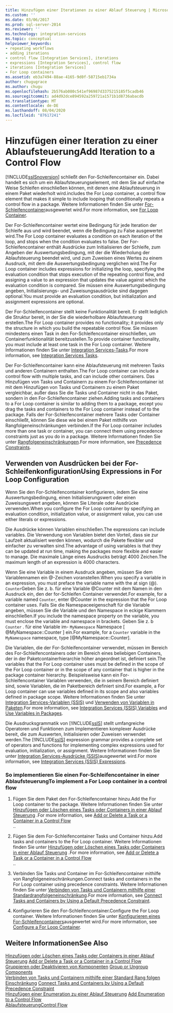 ```yaml
---
title: Hinzufügen einer Iterationen zu einer Ablauf Steuerung | Microsoft-Dokumentation
ms.custom: ''
ms.date: 03/06/2017
ms.prod: sql-server-2014
ms.reviewer: ''
ms.technology: integration-services
ms.topic: conceptual
helpviewer_keywords:
- repeating workflows
- adding iterations
- control flow [Integration Services], iterations
- expressions [Integration Services], control flow
- iterations [Integration Services]
- For Loop containers
ms.assetid: eb3a7494-88ae-4165-9d0f-58715eb1734a
author: chugugrace
ms.author: chugu
ms.openlocfilehash: 2b576ab080c541ef96987d3375215185f5cadb46
ms.sourcegitcommit: ad4d92dce894592a259721a1571b1d8736abacdb
ms.translationtype: MT
ms.contentlocale: de-DE
ms.lasthandoff: 08/04/2020
ms.locfileid: "87617241"
---
```

# <a name="add-iteration-to-a-control-flow"></a><span data-ttu-id="f99b7-102">Hinzufügen einer Iteration zu einer Ablaufsteuerung</span><span class="sxs-lookup"><span data-stu-id="f99b7-102">Add Iteration to a Control Flow</span></span>
  [!INCLUDE[ssISnoversion](../includes/ssisnoversion-md.md)] <span data-ttu-id="f99b7-103">schließt den For-Schleifencontainer ein. Dabei handelt es sich um ein Ablaufsteuerungselement, mit dem Sie auf einfache Weise Schleifen einschließen können, mit denen eine Ablaufsteuerung in einem Paket wiederholt wird.</span><span class="sxs-lookup"><span data-stu-id="f99b7-103">includes the For Loop container, a control flow element that makes it simple to include looping that conditionally repeats a control flow in a package.</span></span> <span data-ttu-id="f99b7-104">Weitere Informationen finden Sie unter [For-Schleifencontainer](control-flow/for-loop-container.md)ausgewertet wird.</span><span class="sxs-lookup"><span data-stu-id="f99b7-104">For more information, see [For Loop Container](control-flow/for-loop-container.md).</span></span>  
  
 <span data-ttu-id="f99b7-105">Der For-Schleifencontainer wertet eine Bedingung für jede Iteration der Schleife aus und wird beendet, wenn die Bedingung zu False ausgewertet wird.</span><span class="sxs-lookup"><span data-stu-id="f99b7-105">The For Loop container evaluates a condition on each iteration of the loop, and stops when the condition evaluates to false.</span></span> <span data-ttu-id="f99b7-106">Der For-Schleifencontainer enthält Ausdrücke zum Initialisieren der Schleife, zum Angeben der Auswertungsbedingung, mit der die Wiederholung der Ablaufsteuerung beendet wird, und zum Zuweisen eines Wertes zu einem Ausdruck, mit dem die Auswertungsbedingung verglichen wird.</span><span class="sxs-lookup"><span data-stu-id="f99b7-106">The For Loop container includes expressions for initializing the loop, specifying the evaluation condition that stops execution of the repeating control flow, and assigning a value to an expression that updates the value against which the evaluation condition is compared.</span></span> <span data-ttu-id="f99b7-107">Sie müssen eine Auswertungsbedingung angeben, Initialisierungs- und Zuweisungsausdrücke sind dagegen optional.</span><span class="sxs-lookup"><span data-stu-id="f99b7-107">You must provide an evaluation condition, but initialization and assignment expressions are optional.</span></span>  
  
 <span data-ttu-id="f99b7-108">Der For-Schleifencontainer stellt keine Funktionalität bereit. Er stellt lediglich die Struktur bereit, in der Sie die wiederholbare Ablaufsteuerung erstellen.</span><span class="sxs-lookup"><span data-stu-id="f99b7-108">The For Loop container provides no functionality; it provides only the structure in which you build the repeatable control flow.</span></span> <span data-ttu-id="f99b7-109">Sie müssen mindestens einen Task in den For-Schleifencontainer einschließen, um Containerfunktionalität bereitzustellen.</span><span class="sxs-lookup"><span data-stu-id="f99b7-109">To provide container functionality, you must include at least one task in the For Loop container.</span></span> <span data-ttu-id="f99b7-110">Weitere Informationen finden Sie unter [Integration Services-Tasks](control-flow/integration-services-tasks.md).</span><span class="sxs-lookup"><span data-stu-id="f99b7-110">For more information, see [Integration Services Tasks](control-flow/integration-services-tasks.md).</span></span>  
  
 <span data-ttu-id="f99b7-111">Der For-Schleifencontainer kann eine Ablaufsteuerung mit mehreren Tasks und anderen Containern enthalten.</span><span class="sxs-lookup"><span data-stu-id="f99b7-111">The For Loop container can include a control flow with multiple tasks, and can include other containers.</span></span> <span data-ttu-id="f99b7-112">Das Hinzufügen von Tasks und Containern zu einem For-Schleifencontainer ist mit dem Hinzufügen von Tasks und Containern zu einem Paket vergleichbar, außer dass Sie die Tasks und Container nicht in das Paket, sondern in den For-Schleifencontainer ziehen.</span><span class="sxs-lookup"><span data-stu-id="f99b7-112">Adding tasks and containers to a For Loop container is similar to adding them to a package, except you drag the tasks and containers to the For Loop container instead of to the package.</span></span> <span data-ttu-id="f99b7-113">Falls der For-Schleifencontainer mehrere Tasks oder Container einschließt, können Sie diese wie bei einem Paket mithilfe von Rangfolgeneinschränkungen verbinden.</span><span class="sxs-lookup"><span data-stu-id="f99b7-113">If the For Loop container includes more than one task or container, you can connect them using precedence constraints just as you do in a package.</span></span> <span data-ttu-id="f99b7-114">Weitere Informationen finden Sie unter [Rangfolgeneinschränkungen](control-flow/precedence-constraints.md).</span><span class="sxs-lookup"><span data-stu-id="f99b7-114">For more information, see [Precedence Constraints](control-flow/precedence-constraints.md).</span></span>  
  
## <a name="using-expressions-in-for-loop-configuration"></a><span data-ttu-id="f99b7-115">Verwenden von Ausdrücken bei der For-Schleifenkonfiguration</span><span class="sxs-lookup"><span data-stu-id="f99b7-115">Using Expressions in For Loop Configuration</span></span>  
 <span data-ttu-id="f99b7-116">Wenn Sie den For-Schleifencontainer konfigurieren, indem Sie eine Auswertungsbedingung, einen Initialisierungswert oder einen Zuweisungswert angeben, können Sie Literale oder Ausdrücke verwenden.</span><span class="sxs-lookup"><span data-stu-id="f99b7-116">When you configure the For Loop container by specifying an evaluation condition, initialization value, or assignment value, you can use either literals or expressions.</span></span>  
  
 <span data-ttu-id="f99b7-117">Die Ausdrücke können Variablen einschließen.</span><span class="sxs-lookup"><span data-stu-id="f99b7-117">The expressions can include variables.</span></span> <span data-ttu-id="f99b7-118">Die Verwendung von Variablen bietet den Vorteil, dass sie zur Laufzeit aktualisiert werden können, wodurch die Pakete flexibler und einfacher zu verwalten sind.</span><span class="sxs-lookup"><span data-stu-id="f99b7-118">The advantage of using variables is that they can be updated at run time, making the packages more flexible and easier to manage.</span></span> <span data-ttu-id="f99b7-119">Die maximale Länge eines Ausdrucks beträgt 4000 Zeichen.</span><span class="sxs-lookup"><span data-stu-id="f99b7-119">The maximum length of an expression is 4000 characters.</span></span>  
  
 <span data-ttu-id="f99b7-120">Wenn Sie eine Variable in einem Ausdruck angeben, müssen Sie dem Variablennamen ein @-Zeichen voranstellen.</span><span class="sxs-lookup"><span data-stu-id="f99b7-120">When you specify a variable in an expression, you must preface the variable name with the at sign (@).</span></span> <span data-ttu-id="f99b7-121">`Counter`Geben Sie z. b. für eine Variable @Counter mit dem Namen in den Ausdruck ein, den der for-Schleifen Container verwendet.</span><span class="sxs-lookup"><span data-stu-id="f99b7-121">For example, for a variable named `Counter`, enter @Counter in the expression that the For Loop container uses.</span></span> <span data-ttu-id="f99b7-122">Falls Sie die Namespaceeigenschaft für die Variable angeben, müssen Sie die Variable und den Namespace in eckige Klammern einschließen.</span><span class="sxs-lookup"><span data-stu-id="f99b7-122">If you include the namespace property on the variable, you must enclose the variable and namespace in brackets.</span></span> <span data-ttu-id="f99b7-123">Geben Sie z. b `Counter` . für eine Variable im- `MyNamespace` Namespace [ @MyNamespace::Counter ] ein.</span><span class="sxs-lookup"><span data-stu-id="f99b7-123">For example, for a `Counter` variable in the `MyNamespace` namespace, type [@MyNamespace::Counter].</span></span>  
  
 <span data-ttu-id="f99b7-124">Die Variablen, die der For-Schleifencontainer verwendet, müssen im Bereich des For-Schleifencontainers oder im Bereich eines beliebigen Containers, der in der Paketcontainerhierarchie höher angeordnet ist, definiert sein.</span><span class="sxs-lookup"><span data-stu-id="f99b7-124">The variables that the For Loop container uses must be defined in the scope of the For Loop container or in the scope of any container that is higher in the package container hierarchy.</span></span> <span data-ttu-id="f99b7-125">Beispielsweise kann ein For-Schleifencontainer Variablen verwenden, die in seinem Bereich definiert sind, sowie Variablen, die im Paketbereich definiert sind.</span><span class="sxs-lookup"><span data-stu-id="f99b7-125">For example, a For Loop container can use variables defined in its scope and also variables defined in package scope.</span></span> <span data-ttu-id="f99b7-126">Weitere Informationen finden Sie unter [Integration Services-Variablen &#40;SSIS&#41;](integration-services-ssis-variables.md) und [Verwenden von Variablen in Paketen](../../2014/integration-services/use-variables-in-packages.md).</span><span class="sxs-lookup"><span data-stu-id="f99b7-126">For more information, see [Integration Services &#40;SSIS&#41; Variables](integration-services-ssis-variables.md) and [Use Variables in Packages](../../2014/integration-services/use-variables-in-packages.md).</span></span>  
  
 <span data-ttu-id="f99b7-127">Die Ausdrucksgrammatik von [!INCLUDE[ssIS](../includes/ssis-md.md)] stellt umfangreiche Operatoren und Funktionen zum Implementieren komplexer Ausdrücke bereit, die zum Auswerten, Initialisieren oder Zuweisen verwendet werden.</span><span class="sxs-lookup"><span data-stu-id="f99b7-127">The [!INCLUDE[ssIS](../includes/ssis-md.md)] expression grammar provides a complete set of operators and functions for implementing complex expressions used for evaluation, initialization, or assignment.</span></span> <span data-ttu-id="f99b7-128">Weitere Informationen finden Sie unter [Integration Services-Ausdrücke &#40;SSIS&#41;](expressions/integration-services-ssis-expressions.md)ausgewertet wird.</span><span class="sxs-lookup"><span data-stu-id="f99b7-128">For more information, see [Integration Services &#40;SSIS&#41; Expressions](expressions/integration-services-ssis-expressions.md).</span></span>  
  
### <a name="to-implement-a-for-loop-container-in-a-control-flow"></a><span data-ttu-id="f99b7-129">So implementieren Sie einen For-Schleifencontainer in einer Ablaufsteuerung</span><span class="sxs-lookup"><span data-stu-id="f99b7-129">To implement a For Loop container in a control flow</span></span>  
  
1.  <span data-ttu-id="f99b7-130">Fügen Sie dem Paket den For-Schleifencontainer hinzu.</span><span class="sxs-lookup"><span data-stu-id="f99b7-130">Add the For Loop container to the package.</span></span> <span data-ttu-id="f99b7-131">Weitere Informationen finden Sie unter [Hinzufügen oder Löschen eines Tasks oder Containers in einer Ablauf Steuerung](control-flow/add-or-delete-a-task-or-a-container-in-a-control-flow.md) .</span><span class="sxs-lookup"><span data-stu-id="f99b7-131">For more information, see [Add or Delete a Task or a Container in a Control Flow](control-flow/add-or-delete-a-task-or-a-container-in-a-control-flow.md)</span></span>  
  <span data-ttu-id="f99b7-132">.</span><span class="sxs-lookup"><span data-stu-id="f99b7-132">.</span></span>  
  
2.  <span data-ttu-id="f99b7-133">Fügen Sie dem For-Schleifencontainer Tasks und Container hinzu.</span><span class="sxs-lookup"><span data-stu-id="f99b7-133">Add tasks and containers to the For Loop container.</span></span> <span data-ttu-id="f99b7-134">Weitere Informationen finden Sie unter [Hinzufügen oder Löschen eines Tasks oder Containers in einer Ablauf Steuerung](control-flow/add-or-delete-a-task-or-a-container-in-a-control-flow.md) .</span><span class="sxs-lookup"><span data-stu-id="f99b7-134">For more information, see [Add or Delete a Task or a Container in a Control Flow](control-flow/add-or-delete-a-task-or-a-container-in-a-control-flow.md)</span></span>  
  <span data-ttu-id="f99b7-135">.</span><span class="sxs-lookup"><span data-stu-id="f99b7-135">.</span></span>  
  
3.  <span data-ttu-id="f99b7-136">Verbinden Sie Tasks und Container im For-Schleifencontainer mithilfe von Rangfolgeneinschränkungen.</span><span class="sxs-lookup"><span data-stu-id="f99b7-136">Connect tasks and containers in the For Loop container using precedence constraints.</span></span> <span data-ttu-id="f99b7-137">Weitere Informationen finden Sie unter [Verbinden von Tasks und Containern mithilfe einer Standardrangfolgeneinschränkung](../../2014/integration-services/connect-tasks-and-containers-by-using-a-default-precedence-constraint.md).</span><span class="sxs-lookup"><span data-stu-id="f99b7-137">For more information, see [Connect Tasks and Containers by Using a Default Precedence Constraint](../../2014/integration-services/connect-tasks-and-containers-by-using-a-default-precedence-constraint.md).</span></span>  
  
4.  <span data-ttu-id="f99b7-138">Konfigurieren Sie den For-Schleifencontainer.</span><span class="sxs-lookup"><span data-stu-id="f99b7-138">Configure the For Loop container.</span></span> <span data-ttu-id="f99b7-139">Weitere Informationen finden Sie unter [Konfigurieren eines For-Schleifencontainers](../../2014/integration-services/configure-a-for-loop-container.md)ausgewertet wird.</span><span class="sxs-lookup"><span data-stu-id="f99b7-139">For more information, see [Configure a For Loop Container](../../2014/integration-services/configure-a-for-loop-container.md).</span></span>  
  
## <a name="see-also"></a><span data-ttu-id="f99b7-140">Weitere Informationen</span><span class="sxs-lookup"><span data-stu-id="f99b7-140">See Also</span></span>  
 <span data-ttu-id="f99b7-141">[Hinzufügen oder Löschen eines Tasks oder Containers in einer Ablauf Steuerung](control-flow/add-or-delete-a-task-or-a-container-in-a-control-flow.md) </span><span class="sxs-lookup"><span data-stu-id="f99b7-141">[Add or Delete a Task or a Container in a Control Flow](control-flow/add-or-delete-a-task-or-a-container-in-a-control-flow.md) </span></span>  
 <span data-ttu-id="f99b7-142">[Gruppieren oder Deaktivieren von Komponenten](group-or-ungroup-components.md) </span><span class="sxs-lookup"><span data-stu-id="f99b7-142">[Group or Ungroup Components](group-or-ungroup-components.md) </span></span>  
 <span data-ttu-id="f99b7-143">[Verbinden von Tasks und Containern mithilfe einer Standard Rang folgen Einschränkung](../../2014/integration-services/connect-tasks-and-containers-by-using-a-default-precedence-constraint.md) </span><span class="sxs-lookup"><span data-stu-id="f99b7-143">[Connect Tasks and Containers by Using a Default Precedence Constraint](../../2014/integration-services/connect-tasks-and-containers-by-using-a-default-precedence-constraint.md) </span></span>  
 <span data-ttu-id="f99b7-144">[Hinzufügen einer Enumeration zu einer Ablauf Steuerung](../../2014/integration-services/add-enumeration-to-a-control-flow.md) </span><span class="sxs-lookup"><span data-stu-id="f99b7-144">[Add Enumeration to a Control Flow](../../2014/integration-services/add-enumeration-to-a-control-flow.md) </span></span>  
 [<span data-ttu-id="f99b7-145">Ablaufsteuerung</span><span class="sxs-lookup"><span data-stu-id="f99b7-145">Control Flow</span></span>](control-flow/control-flow.md)  
  
  
